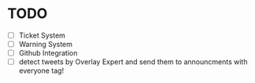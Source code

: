 # TODO

* [ ] Ticket System
* [ ] Warning System
* [ ] Github Integration
* [ ] detect tweets by Overlay Expert and send them to announcments with everyone tag!
